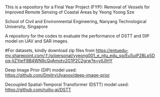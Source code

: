This is a repository for a Final Year Project (FYP): Removal of Vessels for Improved Remote Sensing of Coastal Areas by Yeong Yoong Sze

School of Civil and Environmental Engineering, Nanyang Technological University, Singapore

A repository for the codes to evaluate the performance of DSTT and DIP model on UAV and SAR images.

#For datasets, kindly download zip files from https://entuedu-my.sharepoint.com/:f:/g/personal/yyeong001_e_ntu_edu_sg/Eu5uiP2BLp5Doq-liZYqrF8B4WN9cQyAmotv2G1P2C2grw?e=ytUIHY

Deep Image Prior (DIP) model used: https://github.com/DmitryUlyanov/deep-image-prior

Decoupled Spatial-Temporal Transformer (DSTT) model used: https://github.com/ruiliu-ai/DSTT
